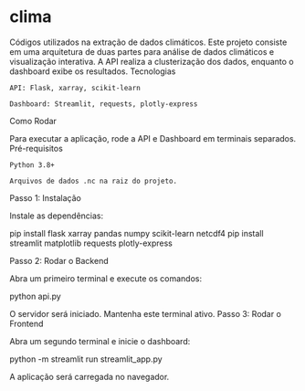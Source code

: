# clima
Códigos utilizados na extração de dados climáticos.
Este projeto consiste em uma arquitetura de duas partes para análise de dados climáticos e visualização interativa. A API realiza a clusterização dos dados, enquanto o dashboard exibe os resultados.
Tecnologias

    API: Flask, xarray, scikit-learn

    Dashboard: Streamlit, requests, plotly-express

Como Rodar

Para executar a aplicação, rode a API e Dashboard em terminais separados.
Pré-requisitos

    Python 3.8+

    Arquivos de dados .nc na raiz do projeto.

Passo 1: Instalação

Instale as dependências:

pip install flask xarray pandas numpy scikit-learn netcdf4
pip install streamlit matplotlib requests plotly-express

Passo 2: Rodar o Backend

Abra um primeiro terminal e execute os comandos:

python api.py

O servidor será iniciado. Mantenha este terminal ativo.
Passo 3: Rodar o Frontend

Abra um segundo terminal e inicie o dashboard:

python -m streamlit run streamlit_app.py

A aplicação será carregada no navegador.
